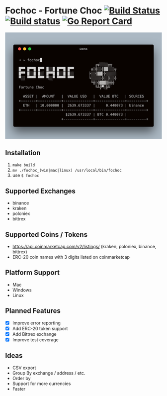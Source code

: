 # Fochoc - Fortune Choc [![Build Status](https://travis-ci.com/theotow/fochoc.svg?branch=master)](https://travis-ci.com/theotow/fochoc) [![Build status](https://ci.appveyor.com/api/projects/status/w0s545dhqeqmqhna?svg=true)](https://ci.appveyor.com/project/theotow/fochoc) [![Go Report Card](https://goreportcard.com/badge/github.com/theotow/fochoc)](https://goreportcard.com/report/github.com/theotow/fochoc)

<img src="https://github.com/theotow/fochoc/blob/master/assets/preview.png " alt="" width="600" />

## Installation

1. ``` make build ```
2. ```mv ./fochoc_(win|mac|linux) /usr/local/bin/fochoc```
3. use ```$ fochoc```

## Supported Exchanges
- binance
- kraken
- poloniex
- bittrex

## Supported Coins / Tokens
- https://api.coinmarketcap.com/v2/listings/ (kraken, poloniex, binance, bittrex)
- ERC-20 coin names with 3 digits listed on coinmarketcap

## Platform Support

- Mac
- Windows
- Linux

## Planned Features

- [x] Improve error reporting
- [x] Add ERC-20 token support
- [x] Add Bittrex exchange
- [x] Improve test coverage

## Ideas

- CSV export
- Group By exchange / address / etc.
- Order by
- Support for more currencies
- Faster


